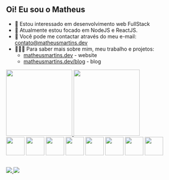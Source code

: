 ## Oi! Eu sou o Matheus

- 🤔 Estou interessado em desenvolvimento web FullStack
- 🎯 Atualmente estou focado em NodeJS e ReactJS.
- 📧 Você pode me contactar através do meu e-mail: contato@matheusmartins.dev
- 👨🏽‍💻 Para saber mais sobre mim, meu trabalho e projetos: 
  - [matheusmartins.dev](https://matheusmartins.dev) - website
  - [matheusmartins.dev/blog](https://matheusmartins.dev/blog) - blog

<div>
  <a href="https://github.com/matheusmartinsdev" target="_blank">
    <img height="180em" src="https://github-readme-stats.vercel.app/api?username=matheusmartinsdev&show_icons=true&theme=tokyonight&include_all_commits=true&count_private=true"/>
    <img height="180em" src="https://github-readme-stats.vercel.app/api/top-langs/?username=matheusmartinsdev&theme=tokyonight&layout=compact"/>
  </a>
</div>

<div style="display: inline_block">
  <img height="50" src="https://cdn.jsdelivr.net/gh/devicons/devicon/icons/php/php-original.svg" />
  <img height="50" src="https://cdn.jsdelivr.net/gh/devicons/devicon/icons/laravel/laravel-plain-wordmark.svg" />
  <img height="50" src="https://cdn.jsdelivr.net/gh/devicons/devicon/icons/c/c-original.svg"/>
  <img height="50" src="https://cdn.jsdelivr.net/gh/devicons/devicon/icons/html5/html5-original.svg"/>
  <img height="50" src="https://cdn.jsdelivr.net/gh/devicons/devicon/icons/css3/css3-original.svg"/>
  <img height="50" src="https://cdn.jsdelivr.net/gh/devicons/devicon/icons/javascript/javascript-original.svg"/>
  <img height="50" src="https://cdn.jsdelivr.net/gh/devicons/devicon/icons/react/react-original.svg" />
  <img height="50" src="https://cdn.jsdelivr.net/gh/devicons/devicon/icons/nodejs/nodejs-original-wordmark.svg" />
</div>

##

<div style="display: inline_block">
  <a href="mailto:contato@matheusmartins.dev" target="_blank">
    <img src="https://img.shields.io/badge/Gmail-D14836?style=for-the-badge&logo=gmail&logoColor=white"/>
  </a>
  <a href="https://linkedin.com/in/fmatheusms" target="_blank">
    <img src="https://img.shields.io/badge/LinkedIn-0077B5?style=for-the-badge&logo=linkedin&logoColor=white"/>
  </a>
</div>
